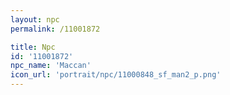 ```yaml
---
layout: npc
permalink: /11001872

title: Npc
id: '11001872'
npc_name: 'Maccan'
icon_url: 'portrait/npc/11000848_sf_man2_p.png'
---
```

